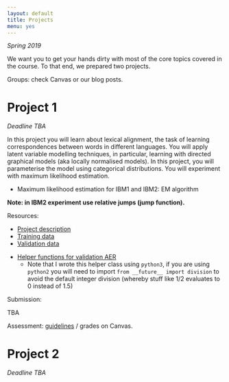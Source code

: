```yaml
---
layout: default
title: Projects
menu: yes
---
```


*Spring 2019*

We want you to get your hands dirty with most of the core topics covered in the course. 
To that end, we prepared two projects. 

Groups: check Canvas or our blog posts.

# Project 1 

*Deadline TBA*



In this project you will learn about lexical alignment, the task of learning correspondences between words in different languages.
You will apply latent variable modelling techniques, in particular, learning with directed graphical models (aka locally normalised models).
In this project, you will parameterise the model using categorical distributions. 
You will experiment with maximum likelihood estimation.

* Maximum likelihood estimation for IBM1 and IBM2: EM algorithm

**Note: in IBM2 experiment use relative jumps (jump function).**


Resources:

* [Project description](resources/project_ibm/project1.pdf)
* [Training data](resources/project_ibm/training.tgz)
* [Validation data](resources/project_ibm/validation.tgz)
<!---* [Test data](resources/project_ibm/testing.tgz)  ``new!``--->
<!---* [Tips](https://uva-slpl.github.io/nlp2/projects/2018/04/12/project1.html)--->
* [Helper functions for validation AER](resources/project_ibm/aer.py)
    * Note that I wrote this helper class using `python3`, if you are using `python2` you will need to import `from __future__ import division` to avoid the default integer division (whereby stuff like 1/2 evaluates to 0 instead of 1.5)

Submission:

TBA

Assessment: [guidelines](resources/project_ibm/assessment-sheet.pdf) /  grades on Canvas.


# Project 2 

*Deadline TBA*


<!---In this project you will learn about neural machine translation and will implement a basic model with attention.
Resources:
* [Project description](resources/project_nmt/project2.pdf)
* [Training data](resources/project_nmt/data/train.zip)
* [Validation data](resources/project_nmt/data/val.zip)
* [Test data](resources/project_nmt/data/test.zip)
Assessment: described in the project description / grades on Canvas.--->
